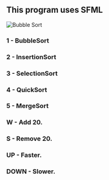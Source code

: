 ## This program uses SFML

![Bubble Sort](https://i.giphy.com/media/ix7ESSh9N8qMGPyNwQ/giphy.webp)

### 1 - BubbleSort
### 2 - InsertionSort
### 3 - SelectionSort
### 4 - QuickSort
### 5 - MergeSort
### W - Add 20.
### S - Remove 20.
### UP - Faster.
### DOWN - Slower.

